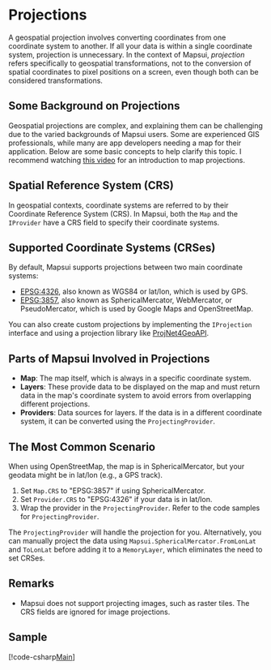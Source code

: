 # Projections

A geospatial projection involves converting coordinates from one coordinate system to another. If all your data is within a single coordinate system, projection is unnecessary. In the context of Mapsui, *projection* refers specifically to geospatial transformations, not to the conversion of spatial coordinates to pixel positions on a screen, even though both can be considered transformations.

## Some Background on Projections

Geospatial projections are complex, and explaining them can be challenging due to the varied backgrounds of Mapsui users. Some are experienced GIS professionals, while many are app developers needing a map for their application. Below are some basic concepts to help clarify this topic. I recommend watching [this video](https://www.youtube.com/watch?v=kIID5FDi2JQ) for an introduction to map projections.

## Spatial Reference System (CRS)

In geospatial contexts, coordinate systems are referred to by their Coordinate Reference System (CRS). In Mapsui, both the `Map` and the `IProvider` have a CRS field to specify their coordinate systems.

## Supported Coordinate Systems (CRSes)

By default, Mapsui supports projections between two main coordinate systems:

- [EPSG:4326](https://epsg.io/4326), also known as WGS84 or lat/lon, which is used by GPS.
- [EPSG:3857](https://epsg.io/3857), also known as SphericalMercator, WebMercator, or PseudoMercator, which is used by Google Maps and OpenStreetMap.

You can also create custom projections by implementing the `IProjection` interface and using a projection library like [ProjNet4GeoAPI](https://github.com/NetTopologySuite/ProjNet4GeoAPI).

## Parts of Mapsui Involved in Projections

- **Map**: The map itself, which is always in a specific coordinate system.
- **Layers**: These provide data to be displayed on the map and must return data in the map's coordinate system to avoid errors from overlapping different projections.
- **Providers**: Data sources for layers. If the data is in a different coordinate system, it can be converted using the `ProjectingProvider`.

## The Most Common Scenario

When using OpenStreetMap, the map is in SphericalMercator, but your geodata might be in lat/lon (e.g., a GPS track).

1. Set `Map.CRS` to "EPSG:3857" if using SphericalMercator.
2. Set `Provider.CRS` to "EPSG:4326" if your data is in lat/lon.
3. Wrap the provider in the `ProjectingProvider`. Refer to the code samples for `ProjectingProvider`.

The `ProjectingProvider` will handle the projection for you. Alternatively, you can manually project the data using `Mapsui.SphericalMercator.FromLonLat` and `ToLonLat` before adding it to a `MemoryLayer`, which eliminates the need to set CRSes.

## Remarks

- Mapsui does not support projecting images, such as raster tiles. The CRS fields are ignored for image projections.

## Sample

[!code-csharp[Main](../../Samples/Mapsui.Samples.Common/Maps/Projection/PointProjectionSample.cs#projectionsample "Projection Sample")]
